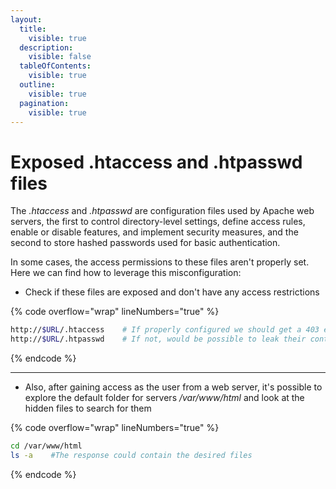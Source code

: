 ```yaml
---
layout:
  title:
    visible: true
  description:
    visible: false
  tableOfContents:
    visible: true
  outline:
    visible: true
  pagination:
    visible: true
---
```


# Exposed .htaccess and .htpasswd files

The _.htaccess_ and _.htpasswd_ are configuration files used by Apache web servers, the first to control directory-level settings, define access rules, enable or disable features, and implement security measures, and the second to store hashed passwords used for basic authentication.

In some cases, the access permissions to these files aren't properly set. Here we can find how to leverage this misconfiguration:

* Check if these files are exposed and don't have any access restrictions

{% code overflow="wrap" lineNumbers="true" %}
```bash
http://$URL/.htaccess    # If properly configured we should get a 403 error code
http://$URL/.htpasswd    # If not, would be possible to leak their contents
```
{% endcode %}

***

* Also, after gaining access as the user from a web server, it's possible to explore the default folder for servers _/var/www/html_ and look at the hidden files to search for them

{% code overflow="wrap" lineNumbers="true" %}
```bash
cd /var/www/html
ls -a    #The response could contain the desired files
```
{% endcode %}

